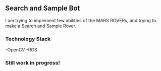 ## Search and Sample Bot
I am trying to implement few abilities of the MARS ROVERs, and trying to make a Search and Sample Rover. 

### Technology Stack
-OpenCV 
-ROS

### Still work in progress! 
